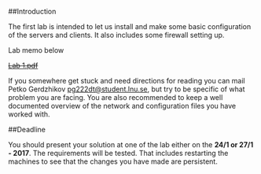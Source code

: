 ##Introduction

The first lab is intended to let us install and make some basic configuration of the servers and clients. It also includes some firewall setting up.

Lab memo below

~~[Lab 1.pdf](#https://github.com/1DV020/labs/raw/master/Lab%201/Lab_1.pdf)~~

If you somewhere get stuck and need directions for reading you can mail Petko Gerdzhikov <pg222dt@student.lnu.se>, but try to be specific of what problem you are facing. You are also recommended to keep a well documented overview of the network and configuration files you have worked with.

##Deadline

You should present your solution at one of the lab either on the **24/1 or 27/1 - 2017**. The requirements will be tested. That includes restarting the machines to see that the changes you have made are persistent.
